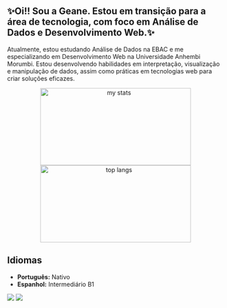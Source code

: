 ## ✨Oi!! Sou a Geane. Estou em transição para a área de tecnologia, com foco em Análise de Dados e Desenvolvimento Web.✨
Atualmente, estou estudando Análise de Dados na EBAC e me especializando em Desenvolvimento Web na Universidade Anhembi Morumbi. Estou desenvolvendo habilidades em interpretação, visualização e manipulação de dados, assim como práticas em tecnologias web para criar soluções eficazes.

<p align="center">
  <img alt="my stats" width="350" height="180" src="https://github-readme-stats.vercel.app/api?username=anerocha" style="display: inline-block;"/>
  <img alt="top langs" width="350" height="180" src="https://github-readme-stats.vercel.app/api/top-langs/?username=anerocha&layout=compact&langs_count=10" style="display: inline-block;"/>
</p>

## Idiomas

- **Português:** Nativo
- **Espanhol:** Intermediário B1

<div> 
  <a href="mailto:anerocha1999@gmail.com"><img src="https://img.shields.io/badge/-Gmail-%23333?style=for-the-badge&logo=gmail&logoColor=white" target="_blank"></a>
  <a href="https://www.linkedin.com/in/ane-rocha" target="_blank"><img src="https://img.shields.io/badge/-LinkedIn-%230077B5?style=for-the-badge&logo=linkedin&logoColor=white" target="_blank"></a>
</div>





